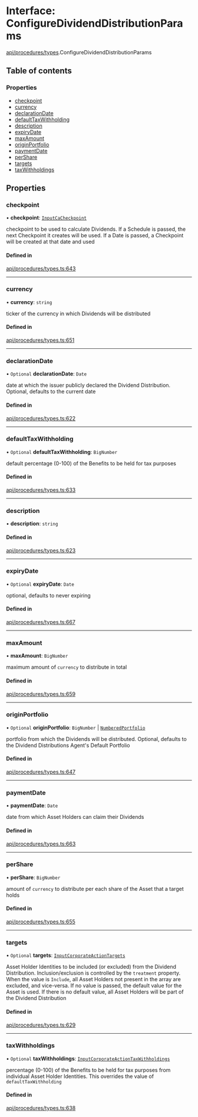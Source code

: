 # Interface: ConfigureDividendDistributionParams

[api/procedures/types](../wiki/api.procedures.types).ConfigureDividendDistributionParams

## Table of contents

### Properties

- [checkpoint](../wiki/api.procedures.types.ConfigureDividendDistributionParams#checkpoint)
- [currency](../wiki/api.procedures.types.ConfigureDividendDistributionParams#currency)
- [declarationDate](../wiki/api.procedures.types.ConfigureDividendDistributionParams#declarationdate)
- [defaultTaxWithholding](../wiki/api.procedures.types.ConfigureDividendDistributionParams#defaulttaxwithholding)
- [description](../wiki/api.procedures.types.ConfigureDividendDistributionParams#description)
- [expiryDate](../wiki/api.procedures.types.ConfigureDividendDistributionParams#expirydate)
- [maxAmount](../wiki/api.procedures.types.ConfigureDividendDistributionParams#maxamount)
- [originPortfolio](../wiki/api.procedures.types.ConfigureDividendDistributionParams#originportfolio)
- [paymentDate](../wiki/api.procedures.types.ConfigureDividendDistributionParams#paymentdate)
- [perShare](../wiki/api.procedures.types.ConfigureDividendDistributionParams#pershare)
- [targets](../wiki/api.procedures.types.ConfigureDividendDistributionParams#targets)
- [taxWithholdings](../wiki/api.procedures.types.ConfigureDividendDistributionParams#taxwithholdings)

## Properties

### checkpoint

• **checkpoint**: [`InputCaCheckpoint`](../wiki/api.entities.Asset.Checkpoints.types#inputcacheckpoint)

checkpoint to be used to calculate Dividends. If a Schedule is passed, the next Checkpoint it creates will be used.
  If a Date is passed, a Checkpoint will be created at that date and used

#### Defined in

[api/procedures/types.ts:643](https://github.com/PolymeshAssociation/polymesh-sdk/blob/16e8c2ca/src/api/procedures/types.ts#L643)

___

### currency

• **currency**: `string`

ticker of the currency in which Dividends will be distributed

#### Defined in

[api/procedures/types.ts:651](https://github.com/PolymeshAssociation/polymesh-sdk/blob/16e8c2ca/src/api/procedures/types.ts#L651)

___

### declarationDate

• `Optional` **declarationDate**: `Date`

date at which the issuer publicly declared the Dividend Distribution. Optional, defaults to the current date

#### Defined in

[api/procedures/types.ts:622](https://github.com/PolymeshAssociation/polymesh-sdk/blob/16e8c2ca/src/api/procedures/types.ts#L622)

___

### defaultTaxWithholding

• `Optional` **defaultTaxWithholding**: `BigNumber`

default percentage (0-100) of the Benefits to be held for tax purposes

#### Defined in

[api/procedures/types.ts:633](https://github.com/PolymeshAssociation/polymesh-sdk/blob/16e8c2ca/src/api/procedures/types.ts#L633)

___

### description

• **description**: `string`

#### Defined in

[api/procedures/types.ts:623](https://github.com/PolymeshAssociation/polymesh-sdk/blob/16e8c2ca/src/api/procedures/types.ts#L623)

___

### expiryDate

• `Optional` **expiryDate**: `Date`

optional, defaults to never expiring

#### Defined in

[api/procedures/types.ts:667](https://github.com/PolymeshAssociation/polymesh-sdk/blob/16e8c2ca/src/api/procedures/types.ts#L667)

___

### maxAmount

• **maxAmount**: `BigNumber`

maximum amount of `currency` to distribute in total

#### Defined in

[api/procedures/types.ts:659](https://github.com/PolymeshAssociation/polymesh-sdk/blob/16e8c2ca/src/api/procedures/types.ts#L659)

___

### originPortfolio

• `Optional` **originPortfolio**: `BigNumber` \| [`NumberedPortfolio`](../wiki/api.entities.NumberedPortfolio.NumberedPortfolio)

portfolio from which the Dividends will be distributed. Optional, defaults to the Dividend Distributions Agent's Default Portfolio

#### Defined in

[api/procedures/types.ts:647](https://github.com/PolymeshAssociation/polymesh-sdk/blob/16e8c2ca/src/api/procedures/types.ts#L647)

___

### paymentDate

• **paymentDate**: `Date`

date from which Asset Holders can claim their Dividends

#### Defined in

[api/procedures/types.ts:663](https://github.com/PolymeshAssociation/polymesh-sdk/blob/16e8c2ca/src/api/procedures/types.ts#L663)

___

### perShare

• **perShare**: `BigNumber`

amount of `currency` to distribute per each share of the Asset that a target holds

#### Defined in

[api/procedures/types.ts:655](https://github.com/PolymeshAssociation/polymesh-sdk/blob/16e8c2ca/src/api/procedures/types.ts#L655)

___

### targets

• `Optional` **targets**: [`InputCorporateActionTargets`](../wiki/types#inputcorporateactiontargets)

Asset Holder Identities to be included (or excluded) from the Dividend Distribution. Inclusion/exclusion is controlled by the `treatment`
  property. When the value is `Include`, all Asset Holders not present in the array are excluded, and vice-versa. If no value is passed,
  the default value for the Asset is used. If there is no default value, all Asset Holders will be part of the Dividend Distribution

#### Defined in

[api/procedures/types.ts:629](https://github.com/PolymeshAssociation/polymesh-sdk/blob/16e8c2ca/src/api/procedures/types.ts#L629)

___

### taxWithholdings

• `Optional` **taxWithholdings**: [`InputCorporateActionTaxWithholdings`](../wiki/types#inputcorporateactiontaxwithholdings)

percentage (0-100) of the Benefits to be held for tax purposes from individual Asset Holder Identities.
  This overrides the value of `defaultTaxWithholding`

#### Defined in

[api/procedures/types.ts:638](https://github.com/PolymeshAssociation/polymesh-sdk/blob/16e8c2ca/src/api/procedures/types.ts#L638)
